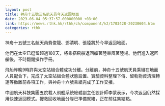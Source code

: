 ```yaml
---
layout: post
title: 神舟十五號三名航天員今天返回地面
date: 2023-06-04 05:37:57.000000000 +08:00
link: https://news.rthk.hk/rthk/ch/component/k2/1703428-20230604.htm
categories: rthk
---
```


神舟十五號三名航天員費俊龍、鄧清明、張陸將於今早返回地面。

他們在太空已逗留超過180天，將乘搭飛船返回艙著陸東風著陸場。他們進入返回艙後，不時翻閱操作手冊。

飛船昨晚9時許與太空站組合體成功分離。分離前，神舟十五號航天員乘組在地面人員配合下，完成了太空站組合體狀態設置、實驗資料整理下傳、留軌物資清理轉運等撤離前各項工作，與神舟十六號乘組完成了工作交接。

中國航天科技集團五院載人飛船系統總體副主任設計師李蒙表示，今次返回仍然採用快速返回模式。搜救回收地面分隊已準備就緒，正在前往集結點。
